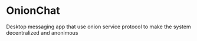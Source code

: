 # OnionChat
Desktop messaging app that use onion service protocol to make the system decentralized and anonimous
